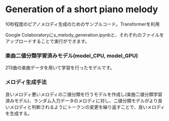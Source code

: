 # Generation of a short piano melody
10秒程度のピアノメロディ生成のためのサンプルコード。Transformerを利用

Google Colaboratoryにs_melody_generation.ipynbと、それぞれのファイルをアップロードすることで実行ができます。
### 楽曲二値分類学習済みモデル(model_CPU, model_GPU)
213曲の楽曲データを用いて学習を行ったモデルです。
### メロディ生成手法
良いメロディ悪いメロディの二値分類を行うモデルを作成し(楽曲二値分類学習済みモデル)、ランダム入力データのメロディに対し、二値分類モデルがより良いメロディと判断されるようにトークンの変更を繰り返すことで、良いメロディを生成する。
